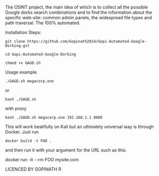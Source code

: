 The OSINT project, the main idea of which is to collect all the possible Google dorks search combinations and to find the information about the specific web-site: common admin panels, the widespread file types and path traversal. The 100% automated.

Installation Steps:
```
git clone https://github.com/Gopinath2014/Gopi-Automated-Google-Dorking.git
```
```
cd Gopi-Automated-Google-Dorking
```
```
chmod +x GAGD.sh
```
Usage example
```
./GAGD.sh megacorp.one
```

or
```
bash ./GAGD.sh 
```

with proxy
```
bash ./GAGD.sh megacorp.one 192.168.1.1 8080
```

This will work beatifully on Kali but an ultimately universal way is through Docker. Just run
```
docker build -t FOO .
```

and then run it with your argument for the URL such as this:

docker run -it --rm FOO mysite.com

LICENCED BY 
GOPINATH R 

